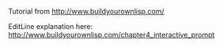Tutorial from http://www.buildyourownlisp.com/

EditLine explanation here: http://www.buildyourownlisp.com/chapter4_interactive_prompt
